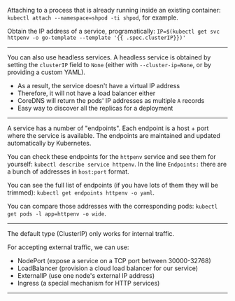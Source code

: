 Attaching to a process that is already running inside an existing container: `kubectl attach --namespace=shpod -ti shpod`, for example.

Obtain the IP address of a service, programatically: `IP=$(kubectl get svc httpenv -o go-template --template '{{ .spec.clusterIP}})'`

---

You can also use headless services. A headless service is obtained by setting the `clusterIP` field to `None` (either with `--cluster-ip=None`, or by providing a custom YAML).

- As a result, the service doesn't have a virtual IP address
- Therefore, it will not have a load balancer either
- CoreDNS will return the pods' IP addresses as multiple `A` records
- Easy way to discover all the replicas for a deployment

---

A service has a number of "endpoints". Each endpoint is a host + port where the service is available. The endpoints are maintained and updated automatically by Kubernetes.

You can check these endpoints for the `httpenv` service and see them for yourself: `kubectl describe service httpenv`. In the line `Endpoints:` there are a bunch of addresses in `host:port` format.

You can see the full list of endpoints (if you have lots of them they will be trimmed): `kubectl get endpoints httpenv -o yaml`.

You can compare those addresses with the corresponding pods: `kubectl get pods -l app=httpenv -o wide`.

---

The default type (ClusterIP) only works for internal traffic.

For accepting external traffic, we can use:
- NodePort (expose a service on a TCP port between 30000-32768)
- LoadBalancer (provision a cloud load balancer for our service)
- ExternalIP (use one node's external IP address)
- Ingress (a special mechanism for HTTP services)

---



